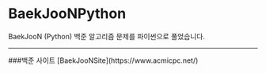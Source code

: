 # BaekJooNPython
BaekJooN (Python) 백준 알고리즘 문제를 파이썬으로 풀었습니다.
<hr />
###백준 사이트
[BaekJooNSite](https://www.acmicpc.net/)
